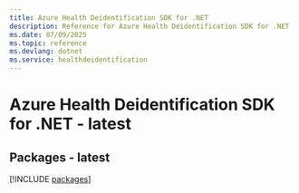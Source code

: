 ```yaml
---
title: Azure Health Deidentification SDK for .NET
description: Reference for Azure Health Deidentification SDK for .NET
ms.date: 07/09/2025
ms.topic: reference
ms.devlang: dotnet
ms.service: healthdeidentification
---
```

# Azure Health Deidentification SDK for .NET - latest
## Packages - latest
[!INCLUDE [packages](health-deidentification-index.md)]